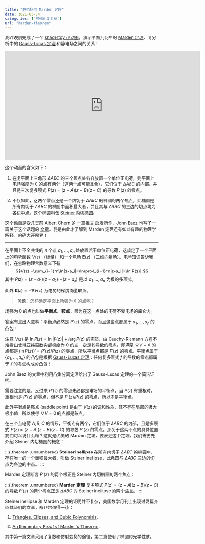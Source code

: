```yaml
---
title: "静电场与 Marden 定理"
date: 2021-05-24
categories: ["可视化复分析"]
url: "Marden-theorem"
---
```

我昨晚刚完成了一个 [shadertoy 小动画](https://www.shadertoy.com/view/7lf3Wn)，演示平面几何中的 [Marden 定理](https://en.wikipedia.org/wiki/Marden%27s_theorem)、复分析中的 [Gauss-Lucas 定理](https://en.wikipedia.org/wiki/Gauss%E2%80%93Lucas_theorem) 和静电场之间的关系：

<!-- more -->

<iframe width="640" height="360" frameborder="0" src="https://www.shadertoy.com/embed/7lf3Wn?gui=true&t=10&paused=true&muted=false" allowfullscreen></iframe>

这个动画的含义如下：

1. 在复平面上三角形 $\Delta ABC$ 的三个顶点处各自放置一个单位正电荷，则平面上电场强度为 0 的点有两个（这两个点可能重合），它们位于 $\Delta ABC$ 的内部，并且是三次复多项式 $P(z) = (z-A)(z-B)(z-C)$ 的导数 $P'(z)$ 的零点。

2. 不仅如此，这两个零点还是一个内切于 $\Delta ABC$ 的椭圆的两个焦点，此椭圆是所有内切于 $\Delta ABC$ 的椭圆中面积最大者，并且其与 $\Delta ABC$ 的三边的切点均为各边中点。这个椭圆叫做 [Steiner 内切椭圆](https://en.wikipedia.org/wiki/Steiner_inellipse)。

这个动画是受几天前 Albert Chern 的 [一篇推文](https://twitter.com/theAlbertChern/status/1395468792788967428?s=20) 启发所作，John Baez 也写了一篇关于这个话题的 [文章](https://johncarlosbaez.wordpress.com/2021/05/24/electrostatics-and-the-gauss-lucas-theorem/)。我是由此才了解到 Marden 定理还有如此有趣的物理学解释，的确大开眼界！

---

在平面上不全共线的 $n$ 个点 $a_1,\ldots,a_n$ 处放置若干单位正电荷，这规定了一个平面上的电势函数 $V(z)$ （标量） 和一个电场 $\mathbf{E}(z)$ （二维向量场）。电学知识告诉我们，在忽略物理常数意义下有
$$V(z) =\sum_{i=1}^n\ln|z-a_i|=\ln\prod_{i=1}^n|z-a_i|=\ln|P(z)|.$$
其中 $P(z)=(z-a_1)(z-a_2)\cdots(z-a_n)$ 是以 $a_1,\ldots,a_n$ 为根的多项式。

此外 $\mathbf{E}(z) = -\nabla V(z)$ 为电势的梯度向量取负。

> **问题**：怎样确定平面上场强为 0 的点呢？

场强为 0 的点也叫做**平衡点**、**鞍点**，因为在这一点处的电荷不受电场的库仑力。

答案有点出人意料：平衡点必然是 $P'(z)$ 的零点，而且这些点都属于 $a_1,\ldots,a_n$ 的凸包！

注意 $V(z)$ 是 $\ln P(z) = \ln |P(z)| + i\arg{P(z)}$ 的实部，由 Cauchy-Riemann 方程不难看出使得亚纯函数实部梯度为 0 的点一定是其导数的零点，即满足 $\nabla V=0$ 的点都是 $(\ln P(z))'=P'(z)/P(z)$ 的零点，所以平衡点都是 $P'(z)$ 的零点。平衡点属于 $\{a_1,\ldots,a_n\}$ 的凸包是根据 [Gauss-Lucas 定理](https://en.wikipedia.org/wiki/Gauss%E2%80%93Lucas_theorem)：任何复多项式 $f$ 的导数的零点都属于 $f$ 的零点构成的凸包！

John Baez 的文章中利用凸集分离定理给出了 Gauss-Lucas 定理的一个简洁证明。

需要注意的是，反过来 $P'(z)$ 的零点未必都是电场的平衡点，当 $P(z)$ 有重根时，重根也是 $P'(z)$ 的零点，但不是 $P'(z)/P(z)$ 的零点，所以不是平衡点。

此外平衡点是鞍点 (saddle point) 是由于 $V(z)$ 的调和性质，其不存在局部的极大极小值，所以使得 $\nabla V=0$ 的点都是鞍点。

在三个点电荷 $A,B,C$ 的情形，平衡点有两个，它们位于 $\Delta ABC$ 的内部，且是多项式 $P(z) = (z-A)(z-B)(z-C)$ 的导数 $P'(z)$ 的零点。那关于这两个点的具体位置我们可以说什么吗？这就是优美的 Marden 定理，要表述这个定理，我们需要先介绍 Steiner 内切椭圆的概念：

:::{.theorem .unnumbered}
**Steiner inellipse** 在所有内切于 $\Delta ABC$ 的椭圆中，存在唯一的一个面积最大者，叫做 Steiner inellipse，此椭圆与 $\Delta ABC$ 三边的切点为各边的中点。
:::

Marden 定理断言 $P'(z)$ 的两个根正是 Steiner 内切椭圆的两个焦点：

:::{.theorem .unnumbered}
**Marden 定理** 复多项式 $P(z)=(z-A)(z-B)(z-C)$ 的导数 $P'(z)$ 的两个零点正是 $\Delta ABC$ 的 Steiner inellipse 的两个焦点。
:::

Steiner inellipse 和 Marden 定理的证明并不复杂，美国数学月刊上出现过两篇介绍其证明的文章，都非常值得一读：

1. [Triangles, Ellipses, and Cubic Polynomials](https://www.researchgate.net/publication/228698127_Triangles_Ellipses_and_Cubic_Polynomials).

2. [An Elementary Proof of Marden's Theorem](https://www.researchgate.net/publication/263136028_An_Elementary_Proof_of_Marden%27s_Theorem).

其中第一篇文章采用了复数和仿射变换的途径，第二篇使用了椭圆的光学性质。
